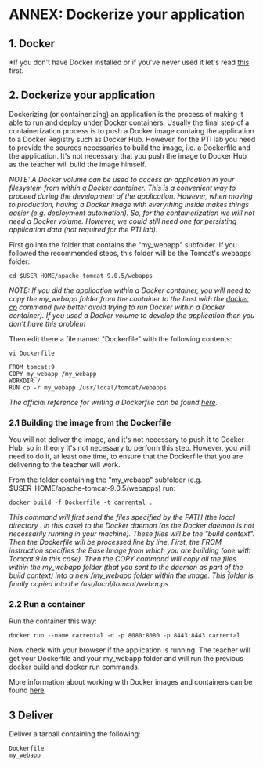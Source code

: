 # ANNEX: Dockerize your application

## 1. Docker

*If you don't have Docker installed or if you've never used it let's read [this](./../../docker.md) first.

## 2. Dockerize your application

Dockerizing (or containerizing) an application is the process of making it able to run and deploy under Docker containers. Usually the final step of a containerization process is to push a Docker image containg the application to a Docker Registry such as Docker Hub. However, for the PTI lab you need to provide the sources necessaries to build the image, i.e. a Dockerfile and the application. It's not necessary that you push the image to Docker Hub as the teacher will build the image himself.

*NOTE: A Docker volume can be used to access an application in your filesystem from within a Docker container. This is a convenient way to proceed during the development of the application. However, when moving to production, having a Docker image with everything inside makes things easier (e.g. deployment automation). So, for the containerization we will not need a Docker volume. However, we could still need one for persisting application data (not required for the PTI lab).*

First go into the folder that contains the "my_webapp" subfolder. If you followed the recommended steps, this folder will be the Tomcat's webapps folder:

    cd $USER_HOME/apache-tomcat-9.0.5/webapps


*NOTE: If you did the application within a Docker container, you will need to copy the my_webapp folder from the container to the host with the [docker cp](./../../docker.md) command (we better avoid trying to run Docker within a Docker container). If you used a Docker volume to develop the application then you don't have this problem*


Then edit there a file named "Dockerfile" with the following contents:

	vi Dockerfile

    FROM tomcat:9
	COPY my_webapp /my_webapp
	WORKDIR /
	RUN cp -r my_webapp /usr/local/tomcat/webapps

*The official reference for writing a Dockerfile can be found [here](https://docs.docker.com/engine/reference/builder/).*

### 2.1 Building the image from the Dockerfile

You will not deliver the image, and it's not necessary to push it to Docker Hub, so in theory it's not necessary to perform this step. However, you will need to do it, at least one time, to ensure that the Dockerfile that you are delivering to the teacher will work.

From the folder containing the "my_webapp" subfolder (e.g. $USER_HOME/apache-tomcat-9.0.5/webapps) run:

	docker build -f Dockerfile -t carrental .

*This command will first send the files specified by the PATH (the local directory . in this case) to the Docker daemon (as the Docker daemon is not necessarily running in your machine). These files will be the "build context". Then the Dockerfile will be processed line by line. First, the FROM instruction specifies the Base Image from which you are building (one with Tomcat 9 in this case). Then the COPY command will copy all the files within the my_webapp folder (that you sent to the daemon as part of the build context) into a new /my_webapp folder within the image. This folder is finally copied into the /usr/local/tomcat/webapps.*

### 2.2 Run a container

Run the container this way:

	docker run --name carrental -d -p 8080:8080 -p 8443:8443 carrental

Now check with your browser if the application is running. The teacher will get your Dockerfile and your my_webapp folder and will run the previous docker build and docker run commands.

More information about working with Docker images and containers can be found [here](./../../docker.md)

## 3 Deliver

Deliver a tarball containing the following:

	Dockerfile
	my_webapp


